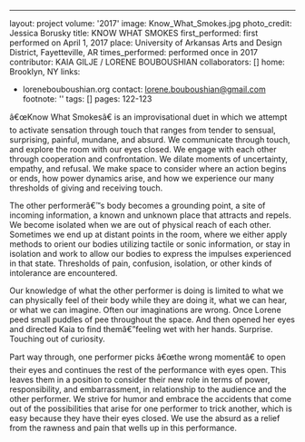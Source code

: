 ---
layout: project
volume: '2017'
image: Know_What_Smokes.jpg
photo_credit: Jessica Borusky
title: KNOW WHAT SMOKES
first_performed: first performed on April 1, 2017
place: University of Arkansas Arts and Design District, Fayetteville, AR
times_performed: performed once in 2017
contributor: KAIA GILJE / LORENE BOUBOUSHIAN
collaborators: []
home: Brooklyn, NY
links:
- lorenebouboushian.org
contact: lorene.bouboushian@gmail.com
footnote: ''
tags: []
pages: 122-123



â€œKnow What Smokesâ€ is an improvisational duet in which we attempt to activate sensation through touch that ranges from tender to sensual, surprising, painful, mundane, and absurd. We communicate through touch, and explore the room with our eyes closed. We engage with each other through cooperation and confrontation. We dilate moments of uncertainty, empathy, and refusal. We make space to consider where an action begins or ends, how power dynamics arise, and how we experience our many thresholds of giving and receiving touch.

The other performerâ€™s body becomes a grounding point, a site of incoming information, a known and unknown place that attracts and repels. We become isolated when we are out of physical reach of each other. Sometimes we end up at distant points in the room, where we either apply methods to orient our bodies utilizing tactile or sonic information, or stay in isolation and work to allow our bodies to express the impulses experienced in that state. Thresholds of pain, confusion, isolation, or other kinds of intolerance are encountered.

Our knowledge of what the other performer is doing is limited to what we can physically feel of their body while they are doing it, what we can hear, or what we can imagine. Often our imaginations are wrong. Once Lorene peed small puddles of pee throughout the space. And then opened her eyes and directed Kaia to find themâ€”feeling wet with her hands. Surprise. Touching out of curiosity.

Part way through, one performer picks â€œthe wrong momentâ€ to open their eyes and continues the rest of the performance with eyes open. This leaves them in a position to consider their new role in terms of power, responsibility, and embarrassment, in relationship to the audience and the other performer. We strive for humor and embrace the accidents that come out of the possibilities that arise for one performer to trick another, which is easy because they have their eyes closed. We use the absurd as a relief from the rawness and pain that wells up in this performance.
